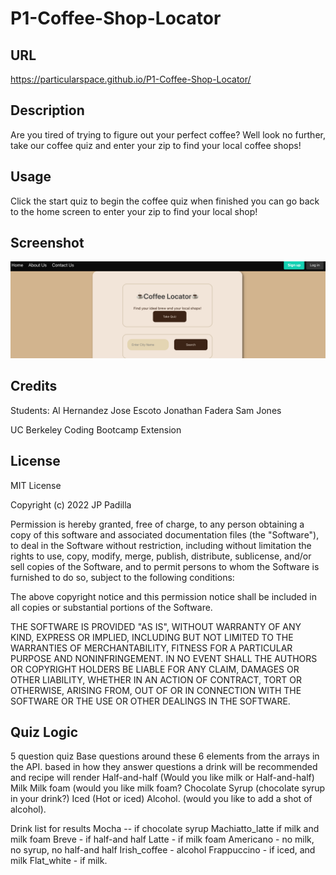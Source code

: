 # P1-Coffee-Shop-Locator

## URL

https://particularspace.github.io/P1-Coffee-Shop-Locator/


## Description

Are you tired of trying to figure out your perfect coffee? Well look no further, take our coffee quiz and enter your zip to find your local coffee shops!

## Usage

Click the start quiz to begin the coffee quiz when finished you can go back to the home screen to enter your zip to find your local shop!    

## Screenshot
![A picture of the webpage](/assets/images/Screenshot%202023-03-24%20at%208.10.47%20PM.png "Coffee Locator")

## Credits
Students:
Al Hernandez
Jose Escoto
Jonathan Fadera
Sam Jones

UC Berkeley Coding Bootcamp Extension

## License

MIT License

Copyright (c) 2022 JP Padilla

Permission is hereby granted, free of charge, to any person obtaining a copy of this software and associated documentation files (the "Software"), to deal in the Software without restriction, including without limitation the rights to use, copy, modify, merge, publish, distribute, sublicense, and/or sell copies of the Software, and to permit persons to whom the Software is furnished to do so, subject to the following conditions:

The above copyright notice and this permission notice shall be included in all copies or substantial portions of the Software.

THE SOFTWARE IS PROVIDED "AS IS", WITHOUT WARRANTY OF ANY KIND, EXPRESS OR IMPLIED, INCLUDING BUT NOT LIMITED TO THE WARRANTIES OF MERCHANTABILITY, FITNESS FOR A PARTICULAR PURPOSE AND NONINFRINGEMENT. IN NO EVENT SHALL THE AUTHORS OR COPYRIGHT HOLDERS BE LIABLE FOR ANY CLAIM, DAMAGES OR OTHER LIABILITY, WHETHER IN AN ACTION OF CONTRACT, TORT OR OTHERWISE, ARISING FROM, OUT OF OR IN CONNECTION WITH THE SOFTWARE OR THE USE OR OTHER DEALINGS IN THE SOFTWARE.


## Quiz Logic
5 question quiz
Base questions around these 6 elements from the arrays in the API. based in how they answer questions a drink will be recommended and recipe will render 
Half-and-half (Would you like milk or Half-and-half)
Milk
Milk foam (would you like milk foam?
Chocolate Syrup (chocolate syrup in your drink?)
Iced (Hot or iced)
Alcohol. (would you like to add a shot of alcohol).

Drink list for results 
Mocha -- if chocolate syrup
Machiatto_latte if milk and milk foam
Breve - if half-and half
Latte - if milk foam
Americano - no milk, no syrup, no half-and half
Irish_coffee - alcohol
Frappuccino - if iced, and milk
Flat_white - if milk.
